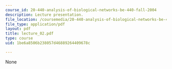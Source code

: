 ```yaml
---
course_id: 20-440-analysis-of-biological-networks-be-440-fall-2004
description: Lecture presentation.
file_location: /coursemedia/20-440-analysis-of-biological-networks-be-440-fall-2004/1be6a8506b238057d46889264409678c_lecture_02.pdf
file_type: application/pdf
layout: pdf
title: lecture_02.pdf
type: course
uid: 1be6a8506b238057d46889264409678c

---
```

None